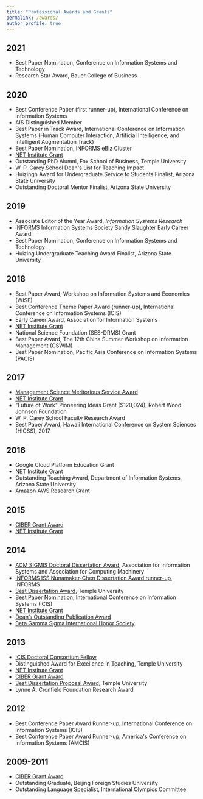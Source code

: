 ```yaml
---
title: "Professional Awards and Grants"
permalink: /awards/
author_profile: true
---
```


## 2021
- Best Paper Nomination, Conference on Information Systems and Technology
- Research Star Award, Bauer College of Business

## 2020
- Best Conference Paper (first runner-up), International Conference on Information Systems
- AIS Distinguished Member
- Best Paper in Track Award, International Conference on Information Systems (Human Computer Interaction, Artificial Intelligence, and Intelligent Augmentation Track)
- Best Paper Nomination, INFORMS eBiz Cluster
- <a href="http://netinst.org/">NET Institute Grant</a>
- Outstanding PhD Alumni, Fox School of Business, Temple University
- W. P. Carey School Dean's List for Teaching Impact
- Huizingh Award for Undergraduate Service to Students Finalist, Arizona State University
- Outstanding Doctoral Mentor Finalist, Arizona State University

## 2019
- Associate Editor of the Year Award, <i>Information Systems Research</i>
- INFORMS Information Systems Society Sandy Slaughter Early Career Award
- Best Paper Nomination, Conference on Information Systems and Technology
- Huizing Undergraduate Teaching Award Finalist, Arizona State University

## 2018
- Best Paper Award, Workshop on Information Systems and Economics (WISE)
- Best Conference Theme Paper Award (runner-up), International Conference on Information Systems (ICIS)
- Early Career Award, Association for Information Systems
- <a href="http://netinst.org/">NET Institute Grant</a>
- National Science Foundation (SES-DRMS) Grant
- Best Paper Award, The 12th China Summer Workshop on Information Management (CSWIM)
- Best Paper Nomination, Pacific Asia Conference on Information Systems (PACIS)

## 2017
- <a href="http://pubsonline.informs.org/doi/pdf/10.1287/mnsc.2017.2909">Management Science Meritorious Service Award</a>
- <a href="http://netinst.org/">NET Institute Grant</a>
- "Future of Work" Pioneering Ideas Grant ($120,024), Robert Wood Johnson Foundation
- W. P. Carey School Faculty Research Award
- Best Paper Award, Hawaii International Conference on System Sciences (HICSS), 2017

## 2016
- Google Cloud Platform Education Grant
- <a href="http://netinst.org/">NET Institute Grant</a>
- Outstanding Teaching Award, Department of Information Systems, Arizona State University
- Amazon AWS Research Grant

## 2015
- <a href="http://www.fox.temple.edu/cms_research/institutes-and-centers/ciber/">CIBER Grant Award</a>
- <a href="http://netinst.org/">NET Institute Grant</a>

## 2014
- <a href="http://icis2014.aisnet.org/doctoral-consortium/dissertation-competition.html">ACM SIGMIS Doctoral Dissertation Award</a>, Association for Information Systems and Association for Computing Machinery
- <a href="https://www.informs.org/Community/ISS/Awards/INFORMS-ISS-Nunamaker-Chen-Dissertation-Award">INFORMS ISS Nunamaker-Chen Dissertation Award runner-up</a>, INFORMS
- <a href="http://www.fox.temple.edu/cms_academics/phd/fox-research-competition/">Best Dissertation Award</a>, Temple University
- <a href="http://icis2014.aisnet.org/">Best Paper Nomination</a>, International Conference on Information Systems (ICIS)
- <a href="http://netinst.org/">NET Institute Grant</a>
- <a href="http://www.fox.temple.edu/cms_academics/phd/fox-research-competition/">Dean’s Outstanding Publication Award</a>
- <a href="https://www.betagammasigma.org/">Beta Gamma Sigma International Honor Society</a>

## 2013
- <a href="http://icis2014.aisnet.org/doctoral-consortium/call-for-nominations.html">ICIS Doctoral Consortium Fellow</a>
- Distinguished Award for Excellence in Teaching, Temple University
- <a href="http://netinst.org/">NET Institute Grant</a>
- <a href="http://www.fox.temple.edu/cms_research/institutes-and-centers/ciber/">CIBER Grant Award</a>
- <a href="http://www.fox.temple.edu/cms_academics/phd/fox-research-competition/">Best Dissertation Proposal Award</a>, Temple University
- Lynne A. Cronfield Foundation Research Award

## 2012
- Best Conference Paper Award Runner-up, International Conference on Information Systems (ICIS)
- Best Conference Paper Award Runner-up, America's Conference on Information Systems (AMCIS)

## 2009-2011
- <a href="http://www.fox.temple.edu/cms_research/institutes-and-centers/ciber/">CIBER Grant Award</a>
- Outstanding Graduate, Beijing Foreign Studies University
- Outstanding Language Specialist, International Olympics Committee

<!-- {{ post.date | date: '%m %d, %Y' }} -->
